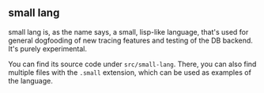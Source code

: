 ## small lang

small lang is, as the name says, a small, lisp-like language, that's used for general dogfooding of new tracing features and testing of the DB backend.
It's purely experimental.

You can find its source code under `src/small-lang`. There, you can also find multiple files with the `.small`
extension, which can be used as examples of the language.

